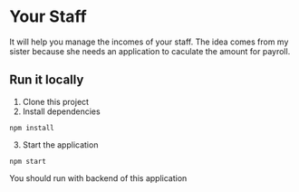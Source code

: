 # Your Staff
It will help you manage the incomes of your staff. The idea comes from my sister because she needs an application to caculate the amount for payroll.

## Run it locally
1. Clone this project
2. Install dependencies
```
npm install
```
3. Start the application
```
npm start
```

You should run with backend of this application